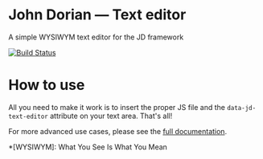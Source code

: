 # John Dorian — Text editor

A simple WYSIWYM text editor for the JD framework

[![Build Status](https://travis-ci.org/john-dorian/text-editor.svg?branch=master)](https://travis-ci.org/john-dorian/text-editor)

# How to use

All you need to make it work is to insert the proper JS file and the `data-jd-text-editor` attribute on your text area. That's all!

For more advanced use cases, please see the [full documentation](https://john-dorian.github.io/docs/text-editor/).

*[WYSIWYM]: What You See Is What You Mean
